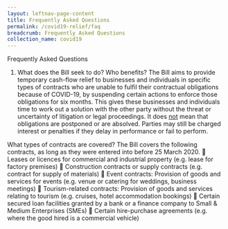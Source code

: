 ```yaml
---
layout: leftnav-page-content
title: Frequently Asked Questions
permalink: /covid19-relief/faq
breadcrumb: Frequently Asked Questions
collection_name: covid19
---
```


Frequently Asked Questions
1. What does the Bill seek to do? Who benefits?
The Bill aims to provide temporary cash-flow relief to businesses and individuals in specific types of contracts who are unable to fulfil their contractual obligations because of COVID-19, by suspending certain actions to enforce those obligations for six months.
This gives these businesses and individuals time to work out a solution with the other party without the threat or uncertainty of litigation or legal proceedings.
It does <u>not</u> mean that obligations are postponed or are absolved. Parties may still be charged interest or penalties if they delay in performance or fail to perform.


What types of contracts are covered?
The Bill covers the following contracts, as long as they were entered into before 25 March 2020.
 Leases or licences for commercial and industrial property (e.g. lease for factory
premises)
 Construction contracts or supply contracts (e.g. contract for supply of materials)
 Event contracts: Provision of goods and services for events (e.g. venue or catering for
weddings, business meetings)
 Tourism-related contracts: Provision of goods and services relating to tourism (e.g.
cruises, hotel accommodation bookings)
 Certain secured loan facilities granted by a bank or a finance company to Small &amp;
Medium Enterprises (SMEs)
 Certain hire-purchase agreements (e.g. where the good hired is a commercial vehicle)
